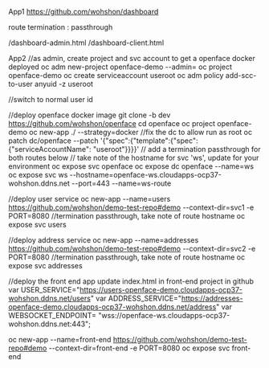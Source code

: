 App1
https://github.com/wohshon/dashboard

route termination : passthrough

<url>/dashboard-admin.html
<url>/dashboard-client.html


App2 
//as admin, create project and svc account to get a openface docker deployed
oc adm new-project openface-demo --admin=<your user id>
oc project openface-demo
oc create serviceaccount useroot
oc adm policy add-scc-to-user anyuid -z useroot

//switch to normal user id

//deploy openface docker image
git clone -b dev https://github.com/wohshon/openface
cd openface
oc project openface-demo
oc new-app ./ --strategy=docker
//fix the dc to allow run as root
oc patch dc/openface --patch '{"spec":{"template":{"spec":{"serviceAccountName": "useroot"}}}}'
// add a termination passthrough for both routes below
// take note of the hostname for svc 'ws', update for your environment
oc expose svc openface
oc expose dc openface --name=ws
oc expose svc ws --hostname=openface-ws.cloudapps-ocp37-wohshon.ddns.net --port=443 --name=ws-route

//deploy user service
oc new-app --name=users https://github.com/wohshon/demo-test-repo#demo    --context-dir=svc1 -e PORT=8080
//termination passthrough, take note of route hostname
oc expose svc users

//deploy address service
oc new-app --name=addresses https://github.com/wohshon/demo-test-repo#demo    --context-dir=svc2 -e PORT=8080
//termination passthrough, take note of route hostname
oc expose svc addresses

//deploy the front end app
update index.html in front-end project in github 
var USER_SERVICE="https://users-openface-demo.cloudapps-ocp37-wohshon.ddns.net/users"
var ADDRESS_SERVICE="https://addresses-openface-demo.cloudapps-ocp37-wohshon.ddns.net/address"
var WEBSOCKET_ENDPOINT= "wss://openface-ws.cloudapps-ocp37-wohshon.ddns.net:443";

oc new-app --name=front-end https://github.com/wohshon/demo-test-repo#demo    --context-dir=front-end -e PORT=8080
oc expose svc front-end



